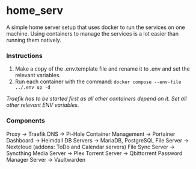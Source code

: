 # home_serv

A simple home server setup that uses docker to run the services on one machine. Using containers to manage the services is a lot easier than running them natively.

### Instructions

1. Make a copy of the .env.template file and rename it to .env and set the relevant variables.
2. Run each container with the command: `docker compose --env-file ../.env up -d`

*Traefik has to be started first as all other containers depend on it. Set all other relevant ENV variables.*

### Components

Proxy -> Traefik
DNS -> Pi-Hole
Container Management -> Portainer
Dashboard -> Heimdall
DB Servers -> MariaDB, PostgreSQL
File Server -> Nextcloud (addons: ToDo and Calendar servers)
File Sync Server -> Syncthing
Media Server -> Plex
Torrent Server -> Qbittorrent
Password Manager Server -> Vaultwarden
